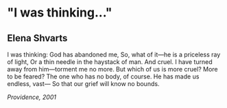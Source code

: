 # "I was thinking..."
## Elena Shvarts
I was thinking: God has abandoned me,
So, what of it—he is a priceless ray of light,
Or a thin needle in the haystack of man. And cruel.
I have turned away from him—torment me no more.
But which of us is more cruel? More to be feared?
The one who has no body, of course.
He has made us endless, vast—
So that our grief will know no bounds.


 _Providence, 2001_